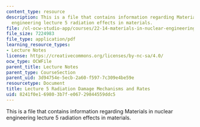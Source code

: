 ```yaml
---
content_type: resource
description: This is a file that contains information regarding Materials in nuclear
  engineering lecture 5 radiation effects in materials.
file: /ol-ocw-studio-app/courses/22-14-materials-in-nuclear-engineering-spring-2015/8241f0e169803b7fe06729844559ddc5_MIT22_14S15_Lecture5.pdf
file_size: 7224983
file_type: application/pdf
learning_resource_types:
- Lecture Notes
license: https://creativecommons.org/licenses/by-nc-sa/4.0/
ocw_type: OCWFile
parent_title: Lecture Notes
parent_type: CourseSection
parent_uid: 3d94754e-5ecb-2a60-f597-7c309e4be59e
resourcetype: Document
title: Lecture 5 Radiation Damage Mechanisms and Rates
uid: 8241f0e1-6980-3b7f-e067-29844559ddc5
---
```

This is a file that contains information regarding Materials in nuclear engineering lecture 5 radiation effects in materials.